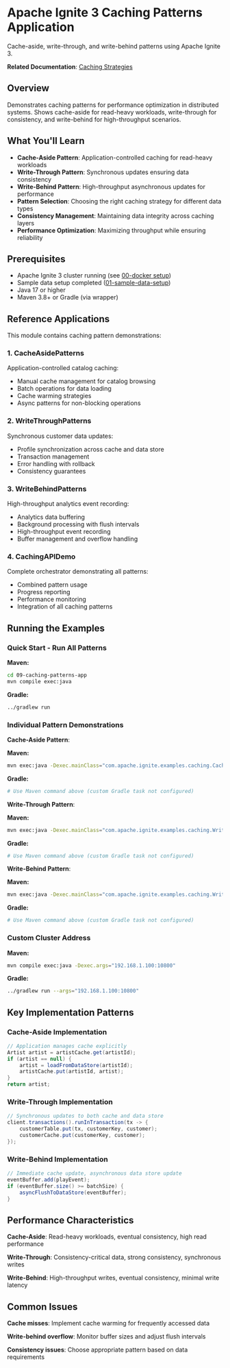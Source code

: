 # Apache Ignite 3 Caching Patterns Application

Cache-aside, write-through, and write-behind patterns using Apache Ignite 3.

**Related Documentation**: [Caching Strategies](../../docs/05-performance-scalability/02-caching-strategies.md)

## Overview

Demonstrates caching patterns for performance optimization in distributed systems. Shows cache-aside for read-heavy workloads, write-through for consistency, and write-behind for high-throughput scenarios.

## What You'll Learn

- **Cache-Aside Pattern**: Application-controlled caching for read-heavy workloads
- **Write-Through Pattern**: Synchronous updates ensuring data consistency
- **Write-Behind Pattern**: High-throughput asynchronous updates for performance
- **Pattern Selection**: Choosing the right caching strategy for different data types
- **Consistency Management**: Maintaining data integrity across caching layers
- **Performance Optimization**: Maximizing throughput while ensuring reliability

## Prerequisites

- Apache Ignite 3 cluster running (see [00-docker setup](../00-docker/README.md))
- Sample data setup completed ([01-sample-data-setup](../01-sample-data-setup/))
- Java 17 or higher
- Maven 3.8+ or Gradle (via wrapper)

## Reference Applications

This module contains caching pattern demonstrations:

### 1. CacheAsidePatterns

Application-controlled catalog caching:

- Manual cache management for catalog browsing
- Batch operations for data loading
- Cache warming strategies
- Async patterns for non-blocking operations

### 2. WriteThroughPatterns

Synchronous customer data updates:

- Profile synchronization across cache and data store
- Transaction management
- Error handling with rollback
- Consistency guarantees

### 3. WriteBehindPatterns

High-throughput analytics event recording:

- Analytics data buffering
- Background processing with flush intervals
- High-throughput event recording
- Buffer management and overflow handling

### 4. CachingAPIDemo

Complete orchestrator demonstrating all patterns:

- Combined pattern usage
- Progress reporting
- Performance monitoring
- Integration of all caching patterns

## Running the Examples

### Quick Start - Run All Patterns

**Maven:**
```bash
cd 09-caching-patterns-app
mvn compile exec:java
```

**Gradle:**
```bash
../gradlew run
```

### Individual Pattern Demonstrations

**Cache-Aside Pattern**:

**Maven:**
```bash
mvn exec:java -Dexec.mainClass="com.apache.ignite.examples.caching.CacheAsidePatterns"
```

**Gradle:**
```bash
# Use Maven command above (custom Gradle task not configured)
```

**Write-Through Pattern**:

**Maven:**
```bash
mvn exec:java -Dexec.mainClass="com.apache.ignite.examples.caching.WriteThroughPatterns"
```

**Gradle:**
```bash
# Use Maven command above (custom Gradle task not configured)
```

**Write-Behind Pattern**:

**Maven:**
```bash
mvn exec:java -Dexec.mainClass="com.apache.ignite.examples.caching.WriteBehindPatterns"
```

**Gradle:**
```bash
# Use Maven command above (custom Gradle task not configured)
```

### Custom Cluster Address

**Maven:**
```bash
mvn compile exec:java -Dexec.args="192.168.1.100:10800"
```

**Gradle:**
```bash
../gradlew run --args="192.168.1.100:10800"
```

## Key Implementation Patterns

### Cache-Aside Implementation

```java
// Application manages cache explicitly
Artist artist = artistCache.get(artistId);
if (artist == null) {
    artist = loadFromDataStore(artistId);
    artistCache.put(artistId, artist);
}
return artist;
```

### Write-Through Implementation

```java
// Synchronous updates to both cache and data store
client.transactions().runInTransaction(tx -> {
    customerTable.put(tx, customerKey, customer);
    customerCache.put(customerKey, customer);
});
```

### Write-Behind Implementation

```java
// Immediate cache update, asynchronous data store update
eventBuffer.add(playEvent);
if (eventBuffer.size() >= batchSize) {
    asyncFlushToDataStore(eventBuffer);
}
```

## Performance Characteristics

**Cache-Aside**: Read-heavy workloads, eventual consistency, high read performance

**Write-Through**: Consistency-critical data, strong consistency, synchronous writes

**Write-Behind**: High-throughput writes, eventual consistency, minimal write latency

## Common Issues

**Cache misses**: Implement cache warming for frequently accessed data

**Write-behind overflow**: Monitor buffer sizes and adjust flush intervals

**Consistency issues**: Choose appropriate pattern based on data requirements
